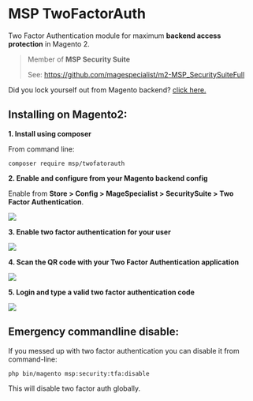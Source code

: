 # MSP TwoFactorAuth

Two Factor Authentication module for maximum **backend access protection** in Magento 2.

> Member of **MSP Security Suite**
>
> See: https://github.com/magespecialist/m2-MSP_SecuritySuiteFull

Did you lock yourself out from Magento backend? <a href="https://github.com/magespecialist/m2-MSP_TwoFactorAuth/blob/master/README.md#emergency-commandline-disable">click here.</a>

## Installing on Magento2:

**1. Install using composer**

From command line: 

`composer require msp/twofatorauth`

**2. Enable and configure from your Magento backend config**

Enable from **Store > Config > MageSpecialist > SecuritySuite > Two Factor Authentication**.

<img src="https://raw.githubusercontent.com/magespecialist/m2-MSP_TwoFactorAuth/master/screenshots/config.png" />

**3. Enable two factor authentication for your user**

<img src="https://raw.githubusercontent.com/magespecialist/m2-MSP_TwoFactorAuth/master/screenshots/user_tfa.png" />

**4. Scan the QR code with your Two Factor Authentication application**

<img src="https://raw.githubusercontent.com/magespecialist/m2-MSP_TwoFactorAuth/master/screenshots/token.png" />

**5. Login and type a valid two factor authentication code**

<img src="https://raw.githubusercontent.com/magespecialist/m2-MSP_TwoFactorAuth/master/screenshots/login_token.png" />

## Emergency commandline disable:

If you messed up with two factor authentication you can disable it from command-line:

`php bin/magento msp:security:tfa:disable`

This will disable two factor auth globally.
